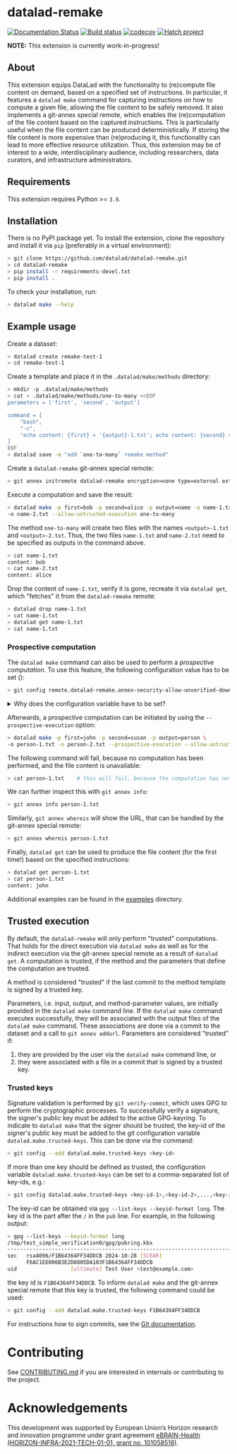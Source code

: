 # datalad-remake

[![Documentation Status](https://readthedocs.org/projects/datalad-remake/badge/?version=latest)](https://datalad-remake.readthedocs.io/en/latest/?badge=latest)
[![Build status](https://ci.appveyor.com/api/projects/status/25vbds4nncadopf8/branch/main?svg=true)](https://ci.appveyor.com/project/mih/datalad-remake/branch/main)
[![codecov](https://codecov.io/github/datalad/datalad-remake/graph/badge.svg?token=EBVAZXLF0J)](https://codecov.io/github/datalad/datalad-remake)
[![Hatch project](https://img.shields.io/badge/%F0%9F%A5%9A-Hatch-4051b5.svg)](https://github.com/pypa/hatch)


**NOTE:** This extension is currently work-in-progress!


## About

This extension equips DataLad with the functionality to (re)compute file
content on demand, based on a specified set of instructions. In particular,
it features a `datalad make` command for capturing instructions on how to
compute a given file, allowing the file content to be safely removed. It also
implements a git-annex special remote, which enables the (re)computation of
the file content based on the captured instructions. This is particularly
useful when the file content can be produced deterministically. If storing
the file content is more expensive than (re)producing it, this functionality
can lead to more effective resource utilization. Thus, this extension may be
of interest to a wide, interdisciplinary audience, including researchers,
data curators, and infrastructure administrators.


## Requirements

This extension requires Python >= `3.9`.


## Installation

There is no PyPI package yet. To install the extension, clone the repository
and install it via `pip` (preferably in a virtual environment):

```bash
> git clone https://github.com/datalad/datalad-remake.git
> cd datalad-remake
> pip install -r requirements-devel.txt
> pip install .
```

To check your installation, run:

```bash
> datalad make --help
```


## Example usage

Create a dataset:


```bash
> datalad create remake-test-1
> cd remake-test-1
```

Create a template and place it in the `.datalad/make/methods` directory:

```bash
> mkdir -p .datalad/make/methods
> cat > .datalad/make/methods/one-to-many <<EOF
parameters = ['first', 'second', 'output']

command = [
    "bash",
    "-c",
    "echo content: {first} > '{output}-1.txt'; echo content: {second} > '{output}-2.txt'",
]
EOF
> datalad save -m "add `one-to-many` remake method"
```

Create a `datalad-remake` git-annex special remote:
```bash
> git annex initremote datalad-remake encryption=none type=external externaltype=datalad-remake allow_untrusted_execution=true
```

Execute a computation and save the result:
```bash
> datalad make -p first=bob -p second=alice -p output=name -o name-1.txt \
-o name-2.txt --allow-untrusted-execution one-to-many
```
The method `one-to-many` will create two files with the names `<output>-1.txt`
and `<output>-2.txt`. Thus, the two files `name-1.txt` and `name-2.txt` need to
be specified as outputs in the command above.

```bash
> cat name-1.txt
content: bob
> cat name-2.txt
content: alice
```

Drop the content of `name-1.txt`, verify it is gone, recreate it via
`datalad get`, which "fetches" it from the `datalad-remake` remote:

```bash
> datalad drop name-1.txt
> cat name-1.txt
> datalad get name-1.txt
> cat name-1.txt
``` 

### Prospective computation
The `datalad make` command can also be used to perform a *prospective
computation*. To use this feature, the following configuration value 
has to be set ():

```bash
> git config remote.datalad-remake.annex-security-allow-unverified-downloads ACKTHPPT
```

<details>
    <summary>Why does the configuration variable have to be set?</summary>

This setting allows git-annex to download files from the special remote `datalad-remake`
although git-annex cannot check a hash to verify that the content is correct.
Because the computation was never performed, there is no hash available for content
verification of an output file yet.

For more information see the description of
`remote.<name>.annex-security-allow-unverified-downloads` and of
`annex.security.allow-unverified-downloads` at
https://git-annex.branchable.com/git-annex/.
</details>

Afterwards, a prospective computation can be initiated by using the 
`--prospective-execution` option:

```bash
> datalad make -p first=john -p second=susan -p output=person \
-o person-1.txt -o person-2.txt --prospective-execution --allow-untrusted-execution one-to-many
```

The following command will fail, because no computation has been performed,
and the file content is unavailable:

```bash
> cat person-1.txt    # this will fail, because the computation has not yet been performed
```

We can further inspect this with `git annex info`:

```bash
> git annex info person-1.txt
```

Similarly, `git annex whereis` will show the URL, that can be handled by the
git-annex special remote:

```bash
> git annex whereis person-1.txt
```

Finally, `datalad get` can be used to produce the file content (for the first
time!) based on the specified instructions:

```bash
> datalad get person-1.txt
> cat person-1.txt
content: john
```

Additional examples can be found in the [examples](https://github.com/datalad/datalad-remake/tree/main/examples) directory.


## Trusted execution

By default, the `datalad-remake` will only perform "trusted"
computations. That holds for the direct execution via `datalad make` as well as
for the indirect execution via the git-annex special remote as a result of
`datalad get`. A computation is trusted, if the method and the parameters
that define the computation are trusted.

A method is considered "trusted" if the last commit to the method template
is signed by a trusted key.

Parameters, i.e. input, output, and method-parameter values, are initially
provided in the `datalad make` command line. If the `datalad make` command
executes successfully, they will be associated with the output files of the
`datalad make` command. These associations are done via a commit to the dataset
and a call to `git annex addurl`. Parameters are considered "trusted" if:

1. they are provided by the user via the `datalad make` command line, or
2. they were associated with a file in a commit that is signed by a trusted key.

### Trusted keys

Signature validation is performed by `git verify-commit`, which uses GPG to
perform the cryptographic processes. To successfully verify a signature, the
signer's public key must be added to the active GPG-keyring. To indicate to
`datalad make` that the signer should be trusted, the key-id of the signer's
public key must be added to
the git configuration variable `datalad.make.trusted-keys`. This can be done
via the command:

```bash
> git config --add datalad.make.trusted-keys <key-id>
```

If more than one key should be defined as trusted, the configuration variable
`datalad.make.trusted-keys` can be set to a comma-separated list of key-ids,
e.g.:

```bash
> git config datalad.make.trusted-keys <key-id-1>,<key-id-2>,...,<key-id-n>
```

The key-id can be obtained via `gpg --list-keys --keyid-format long`. The key
id is the part after the `/` in the `pub` line. For example, in the following
output:

```bash
> gpg --list-keys --keyid-format long
/tmp/test_simple_verification0/gpg/pubring.kbx
--------------------------------------------------------------------------
sec   rsa4096/F1B64364FF34DDCB 2024-10-28 [SCEAR]
      F6AC1EE006B3E2D0805DA103F1B64364FF34DDCB
uid                 [ultimate] Test User <test@example.com>

```
the key id is `F1B64364FF34DDCB`. To inform `datalad make` and the git-annex
special remote that this key is trusted, the following command could be used:
    
```bash
> git config --add datalad.make.trusted-keys F1B64364FF34DDCB
```
For instructions how to sign commits, see the [Git documentation](https://git-scm.com/book/en/v2/Git-Tools-Signing-Your-Work).

# Contributing

See [CONTRIBUTING.md](CONTRIBUTING.md) if you are interested in internals or
contributing to the project.


# Acknowledgements

This development was supported by European Union’s Horizon research and
innovation programme under grant agreement [eBRAIN-Health
(HORIZON-INFRA-2021-TECH-01-01, grant no.
101058516)](https://cordis.europa.eu/project/id/101058516).
